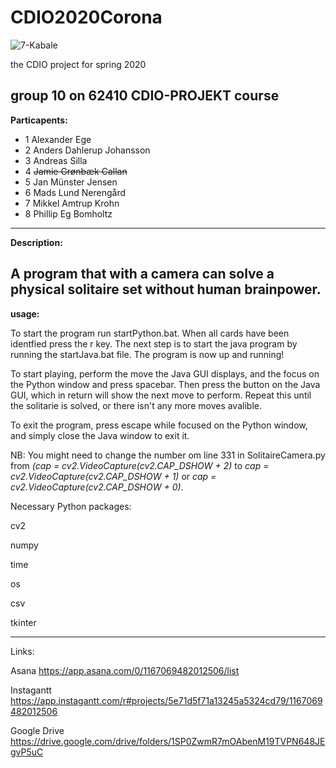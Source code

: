 # CDIO2020Corona

![7-Kabale](https://cdn.discordapp.com/attachments/454248335189213187/725284283312373860/GUI_bord.png)

the CDIO project for spring 2020

group 10 on 62410 CDIO-PROJEKT course
------------------------------------------------------
**Particapents:**

* 1 Alexander Ege
* 2 Anders Dahlerup Johansson
* 3 Andreas Silla
* 4 ~~Jamie Grønbæk Callan~~
* 5 Jan Münster Jensen
* 6 Mads Lund Nerengård
* 7 Mikkel Amtrup Krohn
* 8 Phillip Eg Bomholtz
-------------------------------------------------------
**Description:**

A program that with a camera can solve a physical
solitaire set without human brainpower.
-------------------------------------------------------
**usage:**

To start the program run startPython.bat. When all cards have been identfied press the r key.
The next step is to start the java program by running the startJava.bat file. The program is now up and running!

To start playing, perform the move the Java GUI displays, and the focus on the Python window and press spacebar. Then press the button on the Java GUI, which in return will show the next move to perform. Repeat this until the solitarie is solved, or there isn't any more moves avalible.

To exit the program, press escape while focused on the Python window, and simply close the Java window to exit it. 

NB: You might need to change the number om line 331 in SolitaireCamera.py from *(cap = cv2.VideoCapture(cv2.CAP_DSHOW + 2)* to *cap = cv2.VideoCapture(cv2.CAP_DSHOW + 1)* or *cap = cv2.VideoCapture(cv2.CAP_DSHOW + 0)*.




Necessary Python packages:

cv2

numpy

time

os

csv

tkinter


-------------------------------------------------------


Links:

Asana
https://app.asana.com/0/1167069482012506/list

Instagantt
https://app.instagantt.com/r#projects/5e71d5f71a13245a5324cd79/1167069482012506

Google Drive
https://drive.google.com/drive/folders/1SP0ZwmR7mOAbenM19TVPN648JEgvP5uC


